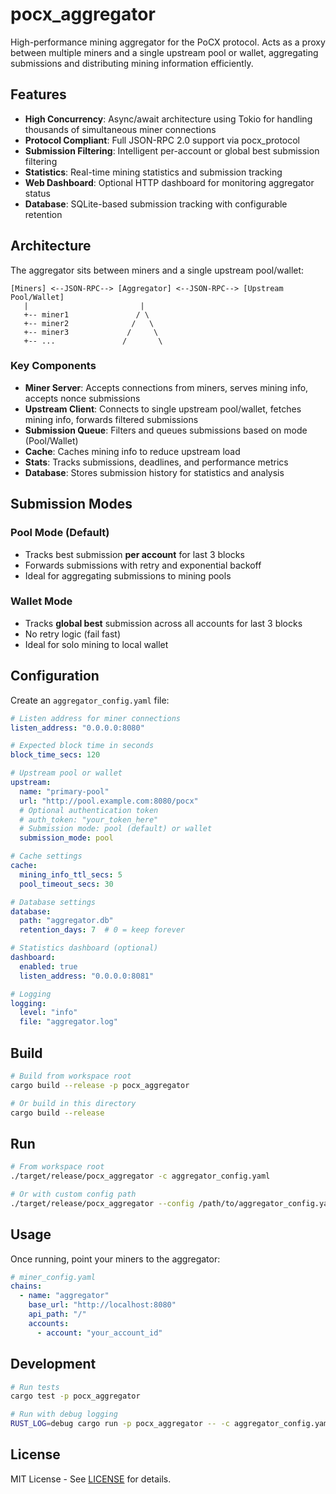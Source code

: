 # pocx_aggregator

High-performance mining aggregator for the PoCX protocol. Acts as a proxy between multiple miners and a single upstream pool or wallet, aggregating submissions and distributing mining information efficiently.

## Features

- **High Concurrency**: Async/await architecture using Tokio for handling thousands of simultaneous miner connections
- **Protocol Compliant**: Full JSON-RPC 2.0 support via pocx_protocol
- **Submission Filtering**: Intelligent per-account or global best submission filtering
- **Statistics**: Real-time mining statistics and submission tracking
- **Web Dashboard**: Optional HTTP dashboard for monitoring aggregator status
- **Database**: SQLite-based submission tracking with configurable retention

## Architecture

The aggregator sits between miners and a single upstream pool/wallet:

```
[Miners] <--JSON-RPC--> [Aggregator] <--JSON-RPC--> [Upstream Pool/Wallet]
   |                         |
   +-- miner1               / \
   +-- miner2              /   \
   +-- miner3             /     \
   +-- ...               /       \
```

### Key Components

- **Miner Server**: Accepts connections from miners, serves mining info, accepts nonce submissions
- **Upstream Client**: Connects to single upstream pool/wallet, fetches mining info, forwards filtered submissions
- **Submission Queue**: Filters and queues submissions based on mode (Pool/Wallet)
- **Cache**: Caches mining info to reduce upstream load
- **Stats**: Tracks submissions, deadlines, and performance metrics
- **Database**: Stores submission history for statistics and analysis

## Submission Modes

### Pool Mode (Default)
- Tracks best submission **per account** for last 3 blocks
- Forwards submissions with retry and exponential backoff
- Ideal for aggregating submissions to mining pools

### Wallet Mode
- Tracks **global best** submission across all accounts for last 3 blocks
- No retry logic (fail fast)
- Ideal for solo mining to local wallet

## Configuration

Create an `aggregator_config.yaml` file:

```yaml
# Listen address for miner connections
listen_address: "0.0.0.0:8080"

# Expected block time in seconds
block_time_secs: 120

# Upstream pool or wallet
upstream:
  name: "primary-pool"
  url: "http://pool.example.com:8080/pocx"
  # Optional authentication token
  # auth_token: "your_token_here"
  # Submission mode: pool (default) or wallet
  submission_mode: pool

# Cache settings
cache:
  mining_info_ttl_secs: 5
  pool_timeout_secs: 30

# Database settings
database:
  path: "aggregator.db"
  retention_days: 7  # 0 = keep forever

# Statistics dashboard (optional)
dashboard:
  enabled: true
  listen_address: "0.0.0.0:8081"

# Logging
logging:
  level: "info"
  file: "aggregator.log"
```

## Build

```bash
# Build from workspace root
cargo build --release -p pocx_aggregator

# Or build in this directory
cargo build --release
```

## Run

```bash
# From workspace root
./target/release/pocx_aggregator -c aggregator_config.yaml

# Or with custom config path
./target/release/pocx_aggregator --config /path/to/aggregator_config.yaml
```

## Usage

Once running, point your miners to the aggregator:

```yaml
# miner_config.yaml
chains:
  - name: "aggregator"
    base_url: "http://localhost:8080"
    api_path: "/"
    accounts:
      - account: "your_account_id"
```

## Development

```bash
# Run tests
cargo test -p pocx_aggregator

# Run with debug logging
RUST_LOG=debug cargo run -p pocx_aggregator -- -c aggregator_config.yaml
```

## License

MIT License - See [LICENSE](../LICENSE) for details.
